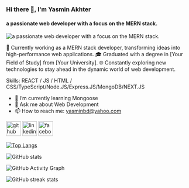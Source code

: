 ### Hi there 👋, I'm Yasmin Akhter
#### a passionate web developer with a focus on the MERN stack.
![a passionate web developer with a focus on the MERN stack.](https://scontent.fdac157-1.fna.fbcdn.net/v/t39.30808-1/397945792_24158988703746757_8549841845180083521_n.jpg?stp=dst-jpg_p240x240&_nc_cat=107&ccb=1-7&_nc_sid=5f2048&_nc_eui2=AeFqAD8hoWgZaimoUSiUlMYvDKyDzljoePkMrIPOWOh4-SxbvOsyDZWHPA3VBup6jzIxZY3Lexv5GBtEItm00BWT&_nc_ohc=BUtNGFBQ8g0AX_WDqsV&_nc_ht=scontent.fdac157-1.fna&oh=00_AfDLKy9x6RvgDJwpYxK474fNDzl-A9QnC8iFOTjMj3kIhA&oe=655362B9)

💼 Currently working as a MERN stack developer, transforming ideas into high-performance web applications.
🎓 Graduated with a degree in [Your Field of Study] from [Your University].
🌐 Constantly exploring new technologies to stay ahead in the dynamic world of web development.

Skills:  REACT / JS / HTML / CSS/TypeScript/Node.JS/Express.JS/MongoDB/NEXT.JS

- 🌱 I’m currently learning Mongoose 
- 💬 Ask me about Web Development 
- 📫 How to reach me: yasminbd@yahoo.com 


[<img src='https://cdn.jsdelivr.net/npm/simple-icons@3.0.1/icons/github.svg' alt='github' height='40'>](https://github.com/yasmin-akhter)  [<img src='https://cdn.jsdelivr.net/npm/simple-icons@3.0.1/icons/linkedin.svg' alt='linkedin' height='40'>](https://www.linkedin.com/in/https://www.linkedin.com/in/yasmin-akhter//)  [<img src='https://cdn.jsdelivr.net/npm/simple-icons@3.0.1/icons/facebook.svg' alt='facebook' height='40'>](https://www.facebook.com/https://www.facebook.com/yasminbd89/)  

[![Top Langs](https://github-readme-stats.vercel.app/api/top-langs/?username=yasmin-akhter)](https://github.com/anuraghazra/github-readme-stats)

![GitHub stats](https://github-readme-stats.vercel.app/api?username=yasmin-akhter&show_icons=true)  

![GitHub Activity Graph](https://activity-graph.herokuapp.com/graph?username=yasmin-akhter)  

![GitHub streak stats](https://streak-stats.demolab.com/?user=yasmin-akhter)  

